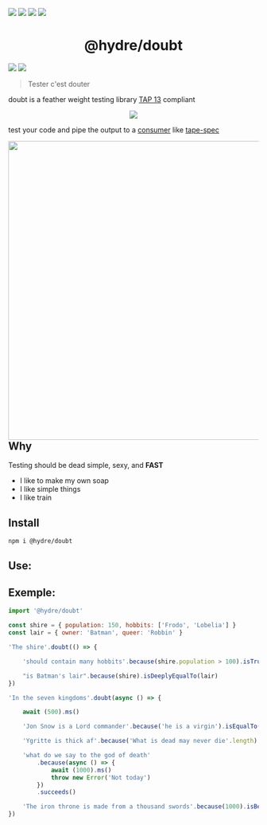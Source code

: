 ![][licence] [![][npm]][npmlink] [![][travis]][travislink] [![][npmdl]][npmlink]

<h1 align=center>@hydre/doubt</h1>

[![][discord]][discordlink] [![][twitter]][twitterlink]

[licence]: https://img.shields.io/github/license/HydreIO/doubt.svg?style=for-the-badge
[npm]: https://img.shields.io/npm/v/@hydre/doubt.svg?logo=npm&style=for-the-badge
[npmlink]: https://www.npmjs.com/package/@hydre/doubt
[travis]: https://img.shields.io/travis/com/HydreIO/doubt.svg?logo=travis&style=for-the-badge
[travislink]: https://travis-ci.com/HydreIO/doubt
[twitter]: https://img.shields.io/badge/follow-us-blue.svg?logo=twitter&style=for-the-badge
[twitterlink]: https://twitter.com/hydreio
[discord]: https://img.shields.io/discord/398114799776694272.svg?logo=discord&style=for-the-badge
[discordlink]: https://discord.gg/bRSpRpD
[npmdl]: https://img.shields.io/npm/dw/@hydre/doubt.svg?color=%239C27B0&style=for-the-badge

> Tester c'est douter

doubt is a feather weight testing library [TAP 13](http://testanything.org/tap-version-13-specification.html) compliant

<p align=center>
<img src="https://i.imgur.com/tiASZxi.png">
</p>

test your code and pipe the output to a [consumer](http://testanything.org/consumers.html) like [tape-spec](https://github.com/scottcorgan/tap-spec)

<img align="right" width="600" src="https://i.imgur.com/HULOni8.png">

## Why

Testing should be dead simple, sexy, and **FAST**

- I like to make my own soap
- I like simple things
- I like train

## Install

```
npm i @hydre/doubt
```

## Use:

## Exemple:

```js
import '@hydre/doubt'

const shire = { population: 150, hobbits: ['Frodo', 'Lobelia'] }
const lair = { owner: 'Batman', queer: 'Robbin' }

'The shire'.doubt(() => {

	'should contain many hobbits'.because(shire.population > 100).isTrue()

	"is Batman's lair".because(shire).isDeeplyEqualTo(lair)
})

'In the seven kingdoms'.doubt(async () => {

	await (500).ms()

	'Jon Snow is a Lord commander'.because('he is a virgin').isEqualTo('HE IS A VIRGIN' |> #.toLowerCase())

	'Ygritte is thick af'.because('What is dead may never die'.length).isAbove(0)

	'what do we say to the god of death'
		.because(async () => {
			await (1000).ms()
			throw new Error('Not today')
		})
		.succeeds()

	'The iron throne is made from a thousand swords'.because(1000).isBetween(1000, 1000)
})
```
